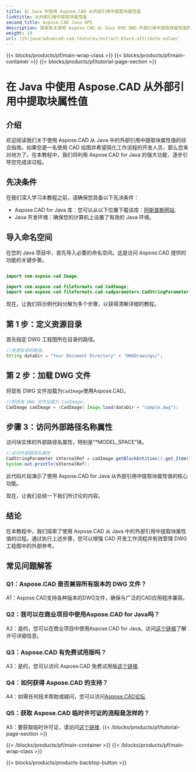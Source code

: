 ```yaml
---
title: 在 Java 中使用 Aspose.CAD 从外部引用中提取块属性值
linktitle: 从外部引用中提取块属性值
second_title: Aspose.CAD Java API
description: 探索有关使用 Aspose.CAD 从 Java 中的 DWG 外部引用中提取块属性值的教程。轻松增强您的 CAD 开发工作流程。
weight: 19
url: /zh/java/advanced-cad-features/extract-block-attribute-value/
---
```


{{< blocks/products/pf/main-wrap-class >}}
{{< blocks/products/pf/main-container >}}
{{< blocks/products/pf/tutorial-page-section >}}

# 在 Java 中使用 Aspose.CAD 从外部引用中提取块属性值

## 介绍

欢迎阅读我们关于使用 Aspose.CAD 从 Java 中的外部引用中提取块属性值的综合指南。如果您是一名使用 CAD 绘图并希望简化工作流程的开发人员，那么您来对地方了。在本教程中，我们将利用 Aspose.CAD for Java 的强大功能，逐步引导您完成该过程。

## 先决条件

在我们深入学习本教程之前，请确保您具备以下先决条件：

-  Aspose.CAD for Java 库：您可以从以下位置下载该库：[阿斯普斯网站](https://releases.aspose.com/cad/java/).
- Java 开发环境：确保您的计算机上设置了有效的 Java 环境。

## 导入命名空间

在您的 Java 项目中，首先导入必要的命名空间。这是访问 Aspose.CAD 提供的功能的关键步骤。

```java

import com.aspose.cad.Image;

import com.aspose.cad.fileformats.cad.CadImage;
import com.aspose.cad.fileformats.cad.cadparameters.CadStringParameter;
```

现在，让我们将示例代码分解为多个步骤，以获得清晰详细的教程。

## 第 1 步：定义资源目录

首先指定 DWG 工程图所在目录的路径。

```java
//资源目录的路径。
String dataDir = "Your Document Directory" + "DWGDrawings/";
```

## 第 2 步：加载 DWG 文件

将现有 DWG 文件加载为`CadImage`使用Aspose.CAD。

```java
//将现有 DWG 文件加载为 CadImage。
CadImage cadImage = (CadImage) Image.load(dataDir + "sample.dwg");
```

## 步骤 3：访问外部路径名称属性

访问块实体的外部路径名属性，特别是“*MODEL_SPACE”块。

```java
//访问外部路径名属性
CadStringParameter sXternalRef = cadImage.getBlockEntities().get_Item("*MODEL_SPACE").getXRefPathName();
System.out.println(sXternalRef);
```

此代码片段演示了使用 Aspose.CAD for Java 从外部引用中提取块属性值的核心功能。

现在，让我们总结一下我们所讨论的内容。

## 结论

在本教程中，我们探索了使用 Aspose.CAD 从 Java 中的外部引用中提取块属性值的过程。通过执行上述步骤，您可以增强 CAD 开发工作流程并有效管理 DWG 工程图中的外部参考。

## 常见问题解答

### Q1：Aspose.CAD 是否兼容所有版本的 DWG 文件？

A1：Aspose.CAD支持各种版本的DWG文件，确保与广泛的CAD应用程序兼容。

### Q2：我可以在商业项目中使用Aspose.CAD for Java吗？

 A2：是的，您可以在商业项目中使用Aspose.CAD for Java。访问[这个链接](https://purchase.aspose.com/buy)了解许可详细信息。

### Q3：Aspose.CAD 有免费试用版吗？

 A3：是的，您可以访问 Aspose.CAD 免费试用版[这个链接](https://releases.aspose.com/).

### Q4：如何获得 Aspose.CAD 的支持？

 A4：如需任何技术帮助或疑问，您可以访问[Aspose.CAD论坛](https://forum.aspose.com/c/cad/19).

### Q5：获取 Aspose.CAD 临时许可证的流程是怎样的？

 A5：要获取临时许可证，请访问[这个链接](https://purchase.aspose.com/temporary-license/).
{{< /blocks/products/pf/tutorial-page-section >}}

{{< /blocks/products/pf/main-container >}}
{{< /blocks/products/pf/main-wrap-class >}}

{{< blocks/products/products-backtop-button >}}
